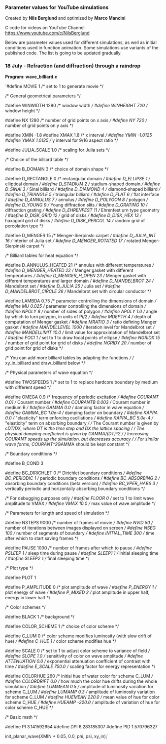 ### Parameter values for YouTube simulations ###

Created by **Nils Berglund** and optimized by **Marco Mancini**

C code for videos on YouTube Channel https://www.youtube.com/c/NilsBerglund

Below are parameter values used for different simulations, as well as initial conditions used in 
function animation. Some simulations use variants of the published code. The list is going to be 
updated gradually. 

### 18 July - Refraction (and diffraction) through a raindrop ###

**Program: wave_billiard.c**

`#define MOVIE 1         /* set to 1 to generate movie */

/* General geometrical parameters */

#define WINWIDTH 	1280  /* window width */
#define WINHEIGHT 	720   /* window height */

#define NX 1280          /* number of grid points on x axis */
#define NY 720          /* number of grid points on y axis */

#define XMIN -1.8
#define XMAX 1.8	/* x interval */
#define YMIN -1.0125
#define YMAX 1.0125	/* y interval for 9/16 aspect ratio */

#define JULIA_SCALE 1.0 /* scaling for Julia sets */

/* Choice of the billiard table */

#define B_DOMAIN 3      /* choice of domain shape */

#define D_RECTANGLE 0   /* rectangular domain */
#define D_ELLIPSE 1     /* elliptical domain */
#define D_STADIUM 2     /* stadium-shaped domain */
#define D_SINAI 3       /* Sinai billiard */
#define D_DIAMOND 4     /* diamond-shaped billiard */
#define D_TRIANGLE 5    /* triangular billiard */
#define D_FLAT 6        /* flat interface */
#define D_ANNULUS 7     /* annulus */
#define D_POLYGON 8     /* polygon */
#define D_YOUNG 9       /* Young diffraction slits */
#define D_GRATING 10    /* diffraction grating */
#define D_EHRENFEST 11  /* Ehrenfest urn type geometry */
#define D_DISK_GRID 12  /* grid of disks */
#define D_DISK_HEX 13   /* haxagonl grid of disks */
#define D_DISK_PERCOL 14    /* random grid of percolation type */

#define D_MENGER 15     /* Menger-Sierpinski carpet */ 
#define D_JULIA_INT 16  /* interior of Julia set */ 
#define D_MENGER_ROTATED 17  /* rotated Menger-Sierpinski carpet */

/* Billiard tables for heat equation */

#define D_ANNULUS_HEATED 21 /* annulus with different temperatures */
#define D_MENGER_HEATED 22  /* Menger gasket with different temperatures */
#define D_MENGER_H_OPEN 23  /* Menger gasket with different temperatures and larger domain */
#define D_MANDELBROT 24     /* Mandelbrot set */
#define D_JULIA 25          /* Julia set */
#define D_MANDELBROT_CIRCLE 26     /* Mandelbrot set with circular conductor */

#define LAMBDA 0.75	    /* parameter controlling the dimensions of domain */
#define MU 0.025	    /* parameter controlling the dimensions of domain */
#define NPOLY 8             /* number of sides of polygon */
#define APOLY 1.0           /* angle by which to turn polygon, in units of Pi/2 */ 
#define MDEPTH 4            /* depth of computation of Menger gasket */
#define MRATIO 3            /* ratio defining Menger gasket */
#define MANDELLEVEL 1000      /* iteration level for Mandelbrot set */
#define MANDELLIMIT 10.0     /* limit value for approximation of Mandelbrot set */
#define FOCI 1              /* set to 1 to draw focal points of ellipse */
#define NGRIDX 15            /* number of grid point for grid of disks */
#define NGRIDY 20           /* number of grid point for grid of disks */

/* You can add more billiard tables by adapting the functions */
/* xy_in_billiard and draw_billiard below */

/* Physical parameters of wave equation */

#define TWOSPEEDS 1         /* set to 1 to replace hardcore boundary by medium with different speed */

#define OMEGA 0.9           /* frequency of periodic excitation */
#define COURANT 0.01       /* Courant number */
#define COURANTB 0.003      /* Courant number in medium B */
#define GAMMA 0.0      /* damping factor in wave equation */
#define GAMMA_BC 1.0e-4      /* damping factor on boundary */
#define KAPPA 0.0       /* "elasticity" term enforcing oscillations */
#define KAPPA_BC 5.0e-4       /* "elasticity" term on absorbing boundary */
/* The Courant number is given by c*DT/DX, where DT is the time step and DX the lattice spacing */
/* The physical damping coefficient is given by GAMMA/(DT)^2 */
/* Increasing COURANT speeds up the simulation, but decreases accuracy */
/* For similar wave forms, COURANT^2*GAMMA should be kept constant */

/* Boundary conditions */

#define B_COND 3

#define BC_DIRICHLET 0   /* Dirichlet boundary conditions */
#define BC_PERIODIC 1    /* periodic boundary conditions */
#define BC_ABSORBING 2   /* absorbing boundary conditions (beta version) */
#define BC_VPER_HABS 3   /* vertically periodic and horizontally absorbing boundary conditions */

/* For debugging purposes only */
#define FLOOR 0         /* set to 1 to limit wave amplitude to VMAX */
#define VMAX 10.0       /* max value of wave amplitude */

/* Parameters for length and speed of simulation */

#define NSTEPS 9000      /* number of frames of movie */
#define NVID 50          /* number of iterations between images displayed on screen */
#define NSEG 100         /* number of segments of boundary */
#define INITIAL_TIME 300    /* time after which to start saving frames */

#define PAUSE 1000         /* number of frames after which to pause */
#define PSLEEP 1         /* sleep time during pause */
#define SLEEP1  1        /* initial sleeping time */
#define SLEEP2  1   /* final sleeping time */

/* Plot type */

#define PLOT 1

#define P_AMPLITUDE 0    /* plot amplitude of wave */
#define P_ENERGY 1       /* plot energy of wave */
#define P_MIXED 2        /* plot amplitude in upper half, energy in lower half */


/* Color schemes */

#define BLACK 1          /* background */

#define COLOR_SCHEME 1   /* choice of color scheme */

#define C_LUM 0          /* color scheme modifies luminosity (with slow drift of hue) */
#define C_HUE 1          /* color scheme modifies hue */

#define SCALE 0          /* set to 1 to adjust color scheme to variance of field */
#define SLOPE 1.0        /* sensitivity of color on wave amplitude */
#define ATTENUATION 0.0  /* exponential attenuation coefficient of contrast with time */
#define E_SCALE 750.0     /* scaling factor for energy representation */

#define COLORHUE 260     /* initial hue of water color for scheme C_LUM */
#define COLORDRIFT 0.0   /* how much the color hue drifts during the whole simulation */
#define LUMMEAN 0.5      /* amplitude of luminosity variation for scheme C_LUM */
#define LUMAMP 0.3       /* amplitude of luminosity variation for scheme C_LUM */
#define HUEMEAN 220.0    /* mean value of hue for color scheme C_HUE */
#define HUEAMP -220.0      /* amplitude of variation of hue for color scheme C_HUE */

/* Basic math */

#define PI 	3.141592654
#define DPI 	6.283185307
#define PID 	1.570796327


init_planar_wave(XMIN + 0.05, 0.0, phi, psi, xy_in);`


